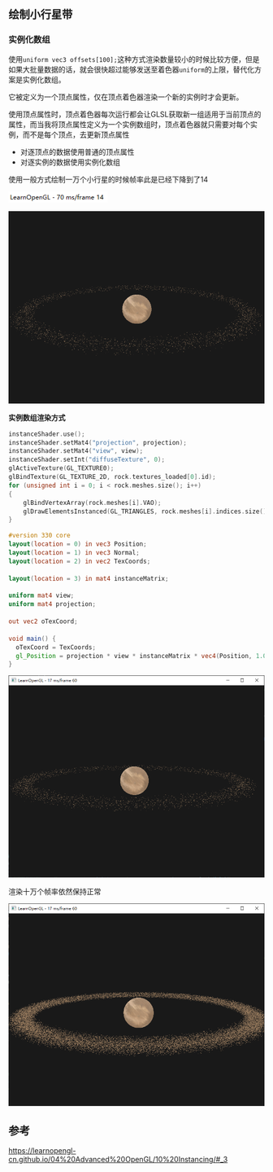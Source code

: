 ## 绘制小行星带

### 实例化数组

使用`uniform vec3 offsets[100];`这种方式渲染数量较小的时候比较方便，但是如果大批量数据的话，就会很快超过能够发送至着色器`uniform`的上限，替代化方案是实例化数组。

它被定义为一个顶点属性，仅在顶点着色器渲染一个新的实例时才会更新。

使用顶点属性时，顶点着色器每次运行都会让GLSL获取新一组适用于当前顶点的属性，而当我将顶点属性定义为一个实例数组时，顶点着色器就只需要对每个实例，而不是每个顶点，去更新顶点属性

- 对逐顶点的数据使用普通的顶点属性
- 对逐实例的数据使用实例化数组

使用一般方式绘制一万个小行星的时候帧率此是已经下降到了14

![image-20211119113642703](images/image-20211119113642703.png)

![image-20211119113600982](images/image-20211119113600982.png)





**实例数组渲染方式**

```c++
instanceShader.use();
instanceShader.setMat4("projection", projection);
instanceShader.setMat4("view", view);
instanceShader.setInt("diffuseTexture", 0);
glActiveTexture(GL_TEXTURE0);
glBindTexture(GL_TEXTURE_2D, rock.textures_loaded[0].id);
for (unsigned int i = 0; i < rock.meshes.size(); i++)
{
    glBindVertexArray(rock.meshes[i].VAO);
    glDrawElementsInstanced(GL_TRIANGLES, rock.meshes[i].indices.size(), GL_UNSIGNED_INT, 0, amount);
}
```

```glsl
#version 330 core
layout(location = 0) in vec3 Position;
layout(location = 1) in vec3 Normal;
layout(location = 2) in vec2 TexCoords;

layout(location = 3) in mat4 instanceMatrix;

uniform mat4 view;
uniform mat4 projection;

out vec2 oTexCoord;

void main() {
  oTexCoord = TexCoords;
  gl_Position = projection * view * instanceMatrix * vec4(Position, 1.0f);
}
```

![image-20211119115457865](images/image-20211119115457865.png)

渲染十万个帧率依然保持正常

![image-20211119115712050](images/image-20211119115712050.png)

## 参考

https://learnopengl-cn.github.io/04%20Advanced%20OpenGL/10%20Instancing/#_3

